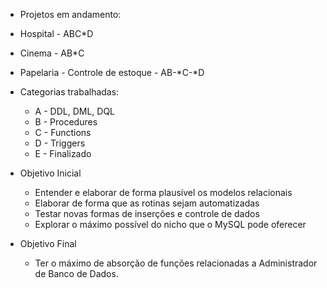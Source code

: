 - Projetos em andamento:
- Hospital - ABC*D
- Cinema - AB*C
- Papelaria - Controle de estoque - AB-*C-*D


- Categorias trabalhadas:
    - A - DDL, DML, DQL
    - B - Procedures
    - C - Functions
    - D - Triggers
    - E - Finalizado

- Objetivo Inicial
    - Entender e elaborar de forma plausível os modelos relacionais
    - Elaborar de forma que as rotinas sejam automatizadas
    - Testar novas formas de inserções e controle de dados
    - Explorar o máximo possível do nicho que o MySQL pode oferecer

- Objetivo Final
    - Ter o máximo de absorção de funções relacionadas a Administrador de Banco de Dados.
